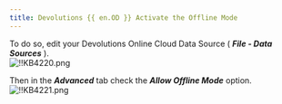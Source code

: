 ```yaml
---
title: Devolutions {{ en.OD }} Activate the Offline Mode
---
```

To do so, edit your Devolutions Online Cloud Data Source ( ***File - Data Sources*** ).  
![!!KB4220.png](https://webdevolutions.azureedge.net/docs/en/kb/KB4220.png)  

Then in the ***Advanced*** tab check the ***Allow Offline Mode*** option.  
![!!KB4221.png](https://webdevolutions.azureedge.net/docs/en/kb/KB4221.png)
